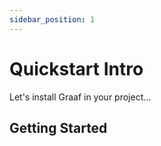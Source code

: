 ```yaml
---
sidebar_position: 1
---
```


# Quickstart Intro

Let's install Graaf in your project...

## Getting Started
